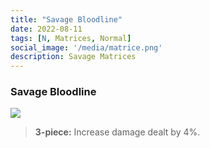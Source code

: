 ```yaml
---
title: "Savage Bloodline"
date: 2022-08-11
tags: [N, Matrices, Normal]
social_image: '/media/matrice.png'
description: Savage Matrices
---
```

### Savage Bloodline

![](https://i.postimg.cc/VvBTjmdn/Savage-Bloodline-m.png)

> **3-piece:** Increase damage dealt by 4%.

